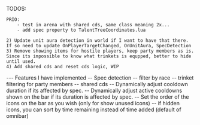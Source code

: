 

TODOS: 

    PRIO:
        - test in arena with shared cds, same class meaning 2x...
        - add spec property to TalentTreeCoordinates.lua

    2) Update unit aura detection in world if I want to have that there. If so need to update OnPlayerTargetChanged, OnUnitAura, SpecDetection
    3) Remove showing items for hostile players, keep party members as is. Since its impossible to know what trinkets is equpped, better to hide until used.
    4) Add shared cds and reset cds logic, WIP


--- Features I have implemented
-- Spec detection
-- filter by race
-- trinket filtering for party members
-- shared cds
-- Dynamically adjust cooldown duration if its affected by spec.
-- Dynamically adjust active cooldowns shown on the bar if its duration is affected by spec.
-- Set the order of the icons on the bar as you wish (only for show unused icons)
-- if hidden icons, you can sort by time remaining instead of time added (default of omnibar)






